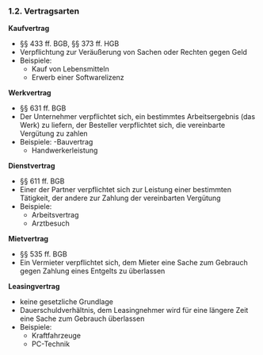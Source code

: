 ### 1.2. Vertragsarten

**Kaufvertrag** <br>
- §§ 433 ff. BGB, §§ 373 ff. HGB
- Verpflichtung zur Veräußerung von Sachen oder Rechten gegen Geld
- Beispiele:
	- Kauf von Lebensmitteln
	- Erwerb einer Softwarelizenz

**Werkvertrag** <br> 
- §§ 631 ff. BGB
- Der Unternehmer verpflichtet sich, ein bestimmtes Arbeitsergebnis (das Werk) zu liefern, der Besteller verpflichtet sich, die vereinbarte Vergütung zu zahlen
- Beispiele:
	-Bauvertrag
	- Handwerkerleistung

**Dienstvertrag** <br>
- §§ 611 ff. BGB
- Einer der Partner verpflichtet sich zur Leistung einer bestimmten Tätigkeit, der andere zur Zahlung der vereinbarten Vergütung
- Beispiele:
	- Arbeitsvertrag
	- Arztbesuch

**Mietvertrag** <br>
- §§ 535 ff. BGB
- Ein Vermieter verpflichtet sich, dem Mieter eine Sache zum Gebrauch gegen Zahlung eines Entgelts zu überlassen

**Leasingvertrag** <br>
- keine gesetzliche Grundlage
- Dauerschuldverhältnis, dem Leasingnehmer wird für eine längere Zeit eine Sache zum Gebrauch überlassen
- Beispiele:
	- Kraftfahrzeuge
	- PC-Technik
